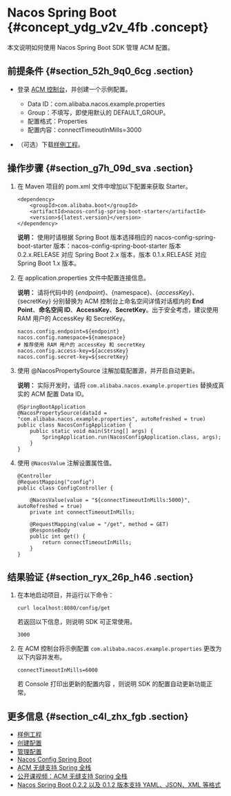 # Nacos Spring Boot {#concept_ydg_v2v_4fb .concept}

本文说明如何使用 Nacos Spring Boot SDK 管理 ACM 配置。

## 前提条件 {#section_52h_9q0_6cg .section}

-   登录 [ACM 控制台](https://acm.console.alibabacloud.com/)，并创建一个示例配置。

    -   Data ID：com.alibaba.nacos.example.properties
    -   Group：不填写，即使用默认的 DEFAULT\_GROUP。
    -   配置格式：Properties
    -   配置内容：connectTimeoutInMills=3000
-   （可选）下载[样例工程](https://github.com/nacos-group/nacos-examples/tree/acm/nacos-spring-boot-example/nacos-spring-boot-config-example)。

## 操作步骤 {#section_g7h_09d_sva .section}

1.  在 Maven 项目的 pom.xml 文件中增加以下配置来获取 Starter。

    ``` {#codeblock_chh_wua_cle .lanuage-shell}
    <dependency>
        <groupId>com.alibaba.boot</groupId>
        <artifactId>nacos-config-spring-boot-starter</artifactId>
        <version>${latest.version}</version>
    </dependency>
    ```

    **说明：** 使用时请根据 Spring Boot 版本选择相应的 nacos-config-spring-boot-starter 版本：nacos-config-spring-boot-starter 版本 0.2.x.RELEASE 对应 Spring Boot 2.x 版本，版本 0.1.x.RELEASE 对应 Spring Boot 1.x 版本。

2.  在 application.properties 文件中配置连接信息。

    **说明：** 请将代码中的 $\{endpoint\}、$\{namespace\}、$\{accessKey\}、$\{secretKey\} 分别替换为 ACM 控制台上命名空间详情对话框内的 **End Point**、**命名空间 ID**、**AccessKey**、**SecretKey**。出于安全考虑，建议使用 RAM 用户的 AccessKey 和 SecretKey。

    ``` {#codeblock_oc3_6ar_gbj .language-java}
    nacos.config.endpoint=${endpoint}
    nacos.config.namespace=${namespace}
    # 推荐使用 RAM 用户的 accessKey 和 secretKey
    nacos.config.access-key=${accessKey}
    nacos.config.secret-key=${secretKey}
    ```

3.  使用 @NacosPropertySource 注解加载配置源，并开启自动更新。

    **说明：** 实际开发时，请将 `com.alibaba.nacos.example.properties` 替换成真实的 ACM 配置 Data ID。

    ``` {#codeblock_p12_qxw_oak .language-java}
    @SpringBootApplication
    @NacosPropertySource(dataId = "com.alibaba.nacos.example.properties", autoRefreshed = true)
    public class NacosConfigApplication {
        public static void main(String[] args) {
            SpringApplication.run(NacosConfigApplication.class, args);
        }
    }
    ```

4.  使用 `@NacosValue` 注解设置属性值。

    ``` {#codeblock_cq7_rmx_tdo .language-java}
    @Controller
    @RequestMapping("config")
    public class ConfigController {
    
        @NacosValue(value = "${connectTimeoutInMills:5000}", autoRefreshed = true)
        private int connectTimeoutInMills;
    
        @RequestMapping(value = "/get", method = GET)
        @ResponseBody
        public int get() {
            return connectTimeoutInMills;
        }
    }
    ```


## 结果验证 {#section_ryx_26p_h46 .section}

1.  在本地启动项目，并运行以下命令：

    ``` {#d7e557 .lanuage-shell}
    curl localhost:8080/config/get
    ```

    若返回以下信息，则说明 SDK 可正常使用。

    ``` {#d7e563 .screen}
    3000
    ```

2.  在 ACM 控制台将示例配置 `com.alibaba.nacos.example.properties` 更改为以下内容并发布。

    ``` {#d7e574 .lanuage-shell}
    connectTimeoutInMills=6000
    ```

    若 Console 打印出更新的配置内容 ，则说明 SDK 的配置自动更新功能正常。


## 更多信息 {#section_c4l_zhx_fgb .section}

-   [样例工程](https://github.com/nacos-group/nacos-examples/tree/acm/nacos-spring-boot-example/nacos-spring-boot-config-example)
-   [创建配置](../intl.zh-CN/用户指南/创建配置.md#)
-   [管理配置](../intl.zh-CN/用户指南/管理配置.md#)
-   [Nacos Config Spring Boot](https://github.com/nacos-group/nacos-spring-boot-project/blob/master/NACOS-CONFIG-QUICK-START.md)
-   [ACM 无缝支持 Spring 全栈](https://yq.aliyun.com/articles/688108)
-   [公开课视频：ACM 无缝支持 Spring 全栈](https://yq.aliyun.com/live/853)
-   [Nacos Spring Boot 0.2.2 以及 0.1.2 版本支持 YAML、JSON、XML 等格式](https://github.com/nacos-group/nacos-spring-boot-project/wiki/spring-boot-0.2.2-%E4%BB%A5%E5%8F%8A-0.1.2%E7%89%88%E6%9C%AC%E6%96%B0%E5%8A%9F%E8%83%BD%E4%BD%BF%E7%94%A8%E6%89%8B%E5%86%8C#%E6%94%AF%E6%8C%81%E5%A4%9A%E7%A7%8D%E9%85%8D%E7%BD%AE%E6%A0%BC%E5%BC%8Fpropertiesyamljsonxml)


